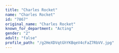 ```yaml
---
title: "Charles Rocket"
name: "Charles Rocket"
id: "7867"
original_name: "Charles Rocket"
known_for_department: "Acting"
gender: "2"
adult: "false"
profile_path: "/g2HeXDVqtGhYKBqeV4cFaZ7RbVV.jpg"
---
```

